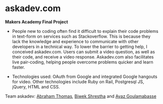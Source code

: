 askadev.com
===========

**Makers Academy Final Project**

- People new to coding often find it difficult to explain their code problems in text-form on services such as Stackoverflow. This is because they lack the knowledge and experience to communicate with other developers in a technical way. To lower the barrier to getting help, I conceived askadev.com. Users can submit a video question, as well as their code, and receive a video response. Askadev.com also facilitates live pair-coding, helping people overcome problems quicker and learn faster. 

- Technologies used: OAuth from Google and integrated Google hangouts for video. Other technologies include Ruby on Rail, Postgresql JS, jQuery, HTML and CSS.

Team askadev:
[Abraham Thomas],
[Biwek Shrestha] and
[Ayaz Goulamabasse]

[askadev.com]: https://staging-askadev.herokuapp.com
[Abraham Thomas]: https://github.com/ab-thomas
[Biwek Shrestha]: https://github.com/biwek
[Ayaz Goulamabasse]: https://github.com/ayaz0206
